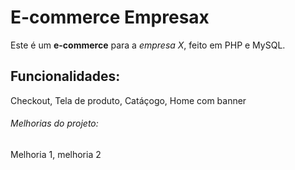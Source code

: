 # E-commerce Empresax

Este é um **e-commerce** para a *empresa X*, feito em PHP e MySQL.

## Funcionalidades:

Checkout, Tela de produto, Catáçogo, Home com banner

###### Melhorias do projeto:

Melhoria 1, melhoria 2